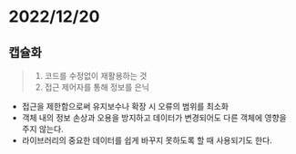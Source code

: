 # 2022/12/20

## 캡슐화

>1. 코드를 수정없이 재활용하는 것
>2. 접근 제어자를 통해 정보를 은닉

- 접근을 제한함으로써 유지보수나 확장 시 오류의 범위를 최소화
- 객체 내의 정보 손상과 오용을 방지하고 데이터가 변경되어도 다른 객체에 영향을 주지 않는다.
- 라이브러리의 중요한 데이터를 쉽게 바꾸지 못하도록 할 때 사용되기도 한다.



